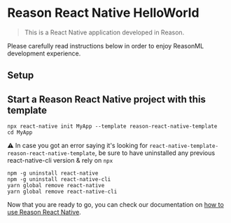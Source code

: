 # Reason React Native HelloWorld

> This is a React Native application developed in Reason.

Please carefully read instructions below in order to enjoy ReasonML development
experience.

## Setup

## Start a Reason React Native project with this template

```console
npx react-native init MyApp --template reason-react-native-template
cd MyApp
```

⚠️ In case you got an error saying it's looking for
`react-native-template-reason-react-native-template`, be sure to have
uninstalled any previous react-native-cli version & rely on `npx`

```console
npm -g uninstall react-native
npm -g uninstall react-native-cli
yarn global remove react-native
yarn global remove react-native-cli
```

Now that you are ready to go, you can check our documentation on
[how to use Reason React Native](https://reasonml-community.github.io/reason-react-native/en/docs/usage/).
